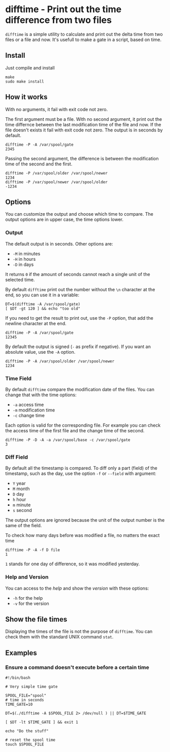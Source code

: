 # difftime - Print out the time difference from two files
`difftime` is a simple utility to calculate and print out the delta time from
two files or a file and now. It's usefull to make a gate in a script, based on
time.

## Install
Just compile and install
```
make
sudo make install
```

## How it works
With no arguments, it fail with exit code not zero.

The first argument must be a file. With no second argument, it print out the
time differnce between the last modification time of the file and now. 
If the file doesn't exists it fail with exit code not zero.
The output is in seconds by default.

```
difftime -P -A /var/spool/gate
2345
```
 
Passing the second argument, the difference is between the modification time of
the second and the first.

```
difftime -P /var/spool/older /var/spool/newer
1234
difftime -P /var/spool/newer /var/spool/older
-1234
```

## Options
You can customize the output and choose which time to compare.
The output options are in upper case, the time options lower.

### Output
The default output is in seconds. Other options are:
- `-M` in minutes
- `-H` in hours
- `-D` in days

It returns `0` if the amount of seconds cannot reach a single unit of the
selected time.

By default `difftime` print out the number without the `\n` character at the
end, so you can use it in a variable:
```
DT=$(difftime -A /var/spool/gate) 
[ $DT -gt 120 ] && echo "too old"
```
If you need to get the result to print out, use the `-P` option, that add the
newline character at the end.
```
difftime -P -A /var/spool/gate
12345
```

By default the output is signed (`-` as prefix if negative). If you want an absolute
value, use the `-A` option.
```
difftime -P -A /var/spool/older /var/spool/newer
1234
```

### Time Field
By default `difftime` compare the modification date of the files.
You can change that with the time options:
- `-a` access time
- `-m` modification time
- `-c` change time

Each option is valid for the corresponding file. For example you can check the
access time of the first file and the change time of the second.
```
difftime -P -D -A -a /var/spool/base -c /var/spool/gate
3
```

### Diff Field
By default all the timestamp is compared. To diff only a part (field) of the
timestamp, such as the day, use the option `-f` or `--field` with argument:
- `Y` year
- `M` month
- `D` day
- `h` hour
- `m` minute
- `s` second

The output options are ignored because the unit of the output number is the
same of the field.

To check how many days before was modified a file, no matters the exact time
```
difftime -P -A -f D file
1
```
`1` stands for one day of difference, so it was modified yesterday.

### Help and Version
You can access to the *help* and show the *version* with these options:
- `-h` for the help
- `-v` for the version

## Show the file times
Displaying the times of the file is not the purpose of `difftime`. You can
check them with the standard UNIX command `stat`.

## Examples

### Ensure a command doesn't execute before a certain time
```
#!/bin/bash

# Very simple time gate

SPOOL_FILE="spool"
# time in seconds
TIME_GATE=10

DT=$(./difftime -A $SPOOL_FILE 2> /dev/null ) || DT=$TIME_GATE

[ $DT -lt $TIME_GATE ] && exit 1

echo "Do the stuff"

# reset the spool time
touch $SPOOL_FILE
```
